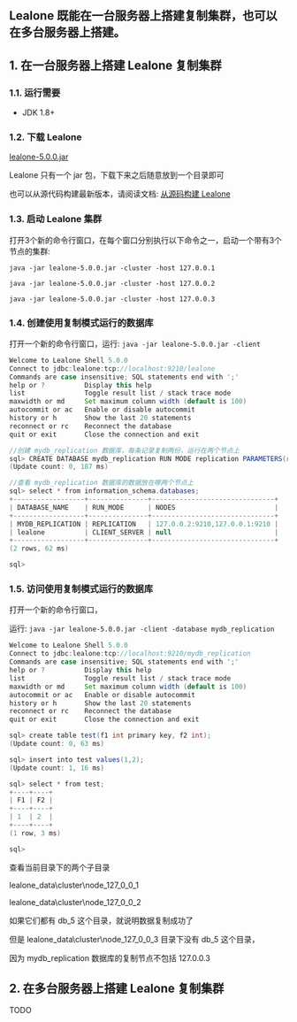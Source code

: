 ## Lealone 既能在一台服务器上搭建复制集群，也可以在多台服务器上搭建。


## 1. 在一台服务器上搭建 Lealone 复制集群


### 1.1. 运行需要

* JDK 1.8+


### 1.2. 下载 Lealone

[lealone-5.0.0.jar](https://github.com/lealone/Lealone-Docs/releases/download/lealone-docs-1.0.0/lealone-5.0.0.jar)

Lealone 只有一个 jar 包，下载下来之后随意放到一个目录即可

也可以从源代码构建最新版本，请阅读文档: [从源码构建 Lealone](https://github.com/lealone/Lealone-Docs/blob/master/%E5%BA%94%E7%94%A8%E6%96%87%E6%A1%A3/%E4%BB%8E%E6%BA%90%E7%A0%81%E6%9E%84%E5%BB%BALealone.md)


### 1.3. 启动 Lealone 集群

打开3个新的命令行窗口，在每个窗口分别执行以下命令之一，启动一个带有3个节点的集群:

`java -jar lealone-5.0.0.jar -cluster -host 127.0.0.1`

`java -jar lealone-5.0.0.jar -cluster -host 127.0.0.2`

`java -jar lealone-5.0.0.jar -cluster -host 127.0.0.3`


### 1.4. 创建使用复制模式运行的数据库

打开一个新的命令行窗口，运行: `java -jar lealone-5.0.0.jar -client`

```java
Welcome to Lealone Shell 5.0.0
Connect to jdbc:lealone:tcp://localhost:9210/lealone
Commands are case insensitive; SQL statements end with ';'
help or ?          Display this help
list               Toggle result list / stack trace mode
maxwidth or md     Set maximum column width (default is 100)
autocommit or ac   Enable or disable autocommit
history or h       Show the last 20 statements
reconnect or rc    Reconnect the database
quit or exit       Close the connection and exit

//创建 mydb_replication 数据库，每条记录复制两份，运行在两个节点上
sql> CREATE DATABASE mydb_replication RUN MODE replication PARAMETERS(replication_factor: 2);
(Update count: 0, 187 ms)

//查看 mydb_replication 数据库的数据放在哪两个节点上
sql> select * from information_schema.databases;
+------------------+---------------+-------------------------------+
| DATABASE_NAME    | RUN_MODE      | NODES                         |
+------------------+---------------+-------------------------------+
| MYDB_REPLICATION | REPLICATION   | 127.0.0.2:9210,127.0.0.1:9210 |
| lealone          | CLIENT_SERVER | null                          |
+------------------+---------------+-------------------------------+
(2 rows, 62 ms)

sql>
```

### 1.5. 访问使用复制模式运行的数据库

打开一个新的命令行窗口，

运行: `java -jar lealone-5.0.0.jar -client -database mydb_replication`

```java
Welcome to Lealone Shell 5.0.0
Connect to jdbc:lealone:tcp://localhost:9210/mydb_replication
Commands are case insensitive; SQL statements end with ';'
help or ?          Display this help
list               Toggle result list / stack trace mode
maxwidth or md     Set maximum column width (default is 100)
autocommit or ac   Enable or disable autocommit
history or h       Show the last 20 statements
reconnect or rc    Reconnect the database
quit or exit       Close the connection and exit

sql> create table test(f1 int primary key, f2 int);
(Update count: 0, 63 ms)

sql> insert into test values(1,2);
(Update count: 1, 16 ms)

sql> select * from test;
+----+----+
| F1 | F2 |
+----+----+
| 1  | 2  |
+----+----+
(1 row, 3 ms)

sql>
```

查看当前目录下的两个子目录

lealone_data\cluster\node_127_0_0_1

lealone_data\cluster\node_127_0_0_2

如果它们都有 db_5 这个目录，就说明数据复制成功了

但是 lealone_data\cluster\node_127_0_0_3 目录下没有 db_5 这个目录，

因为 mydb_replication 数据库的复制节点不包括 127.0.0.3


## 2. 在多台服务器上搭建 Lealone 复制集群

TODO

